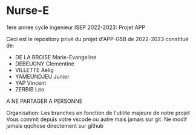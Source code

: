 # Nurse-E
1ere annee cycle ingenieur ISEP 2022-2023: Projet APP


Ceci est le repository privé du projet d'APP-G5B de 2022-2023 constitué de:
- DE LA BROISE Marie-Evangeline
- DEBEUGNY Clementine
- VILLETTE Aelig
- YAMEUNDJEU Junior
- YAP Vincent
- ZERBIB Leo


A NE PARTAGER A PERSONNE

Organisation: 
Les branches en fonction de l'utilite majeure de notre projet
Vous commit depuis votre vscode ou autre mais jamais sur git. Ne modif jamais qqchose directement sur github

